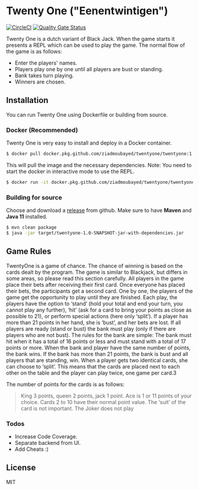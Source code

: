 # Twenty One ("Eenentwintigen")
[![CircleCI](https://circleci.com/gh/ziadmoubayed/twentyone.svg?style=svg)](https://circleci.com/gh/ziadmoubayed/twentyone)
[![Quality Gate Status](https://sonarcloud.io/api/project_badges/measure?project=ziadmoubayed_twentyone&metric=alert_status)](https://sonarcloud.io/dashboard?id=ziadmoubayed_twentyone)

Twenty One is a dutch variant of Black Jack. When the game starts it presents a REPL which can be used to play the game.
The normal flow of the game is as follows:
  - Enter the players' names.
  - Players play one by one until all players are bust or standing.
  - Bank takes turn playing.
  - Winners are chosen.

## Installation

You can run Twenty One using Dockerfile or building from source.

### Docker (Recommended)
Twenty One is very easy to install and deploy in a Docker container.

```sh
$ docker pull docker.pkg.github.com/ziadmoubayed/twentyone/twentyone:1.1
```
This will pull the image and the necessary dependencies.
Note: You need to start the docker in interactive mode to use the REPL.

```sh
$ docker run -it docker.pkg.github.com/ziadmoubayed/twentyone/twentyone:1.1
```

### Building for source
Choose and download a [release](https://github.com/ziadmoubayed/twentyone/releases) from github. Make sure to have **Maven** and **Java 11** installed.

```sh
$ mvn clean package
$ java -jar target/twentyone-1.0-SNAPSHOT-jar-with-dependencies.jar
```

## Game Rules
TwentyOne is a game of chance. The chance of winning is based on the cards dealt by the program. The game is similar to Blackjack, but differs in some areas, so please read this section carefully.
All players in the game place their bets after receiving their first card. Once everyone has placed their bets, the participants get a second card.
One by one, the players of the game get the opportunity to play until they are finished. Each play, the players have the option to ‘stand’ (hold your total and end your turn, you cannot play any further), ‘hit’ (ask for a card to bring your points as close as possible to 21), or perform special actions (here only ‘split’). If a player has more than 21 points in her hand, she is ‘bust’, and her bets are lost.
If all players are ready (stand or bust) the bank must play (only if there are players who are not bust). The rules for the bank are simple: The bank must hit when it has a total of 16 points or less and must stand with a total of 17 points or more. When the bank and player have the same number of points, the bank wins. If the bank has more than 21 points, the bank is bust and all players that are standing, win.
When a player gets two identical cards, she can choose to ‘split’. This means that the cards are placed next to each other on the table and the player can play twice, one game per card.3

The number of points for the cards is as follows:
>King 3 points, queen 2 points, jack 1 point.
>Ace is 1 or 11 points of your choice.
>Cards 2 to 10 have their normal point value.
>The ‘suit’ of the card is not important.
>The Joker does not play

### Todos

 - Increase Code Coverage.
 - Separate backend from UI.
 - Add Cheats :)

License
----

MIT